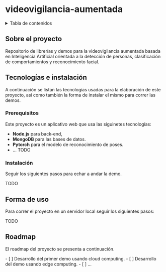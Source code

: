 # **videovigilancia-aumentada**

<!-- TABLE OF CONTENTS -->
<details>
  <summary>Tabla de contenidos</summary>
  <ol>
    <li>
      <a href="#Sobre-el-proyecto">Sobre el proyecto</a>
    </li>
    <li>
      <a href="#tecnologias-e-instalacion">Tecnologías e instalación</a>
      <ul>
        <li><a href="#prerequisitos">Prerequisitos</a></li>
        <li><a href="#instalacion">Instalacion</a></li>
      </ul>
    </li>
    <li><a href="#forma-de-uso">Forma de uso</a></li>
    <li><a href="#roadmap">Roadmap</a></li>
  </ol>
</details>

<!-- ABOUT THE PROJECT -->
## Sobre el proyecto
<p id="Sobre-el-proyecto">Repositorio de librerías y demos para la videovigilancia aumentada basada en Inteligencia Artificial orientada a la detección de personas, clasificación de comportamientos y reconocimiento facial.</p>

## Tecnologías e instalación
<p id="tecnologias-e-instalacion">A continuación se listan las tecnologías usadas para la elaboración de este proyecto, así como también la forma de instalar el mismo para correr las demos.</p>

### Prerequisitos
<p id="prerequisitos">Este proyecto es un aplicativo web que usa las siguinetes tecnologías:</p>

* **Node.js** para back-end, 
* **MongoDB** para las bases de datos.
* **Pytorch** para el modelo de reconocimiento de poses.
* ... TODO

### Instalación
<p id="instalacion">Seguir los siguientes pasos para echar a andar la demo.</p>
TODO

## Forma de uso
<p id="forma-de-uso">Para correr el proyecto en un servidor local seguir los siguientes pasos:</p>
TODO

## Roadmap
<p id="roadmap">El roadmap del proyecto se presenta a continuación.</p>
- [ ] Desarrollo del primer demo usando cloud computing.
- [ ] Desarrollo del demo usando edge computing.
- [ ] ...
